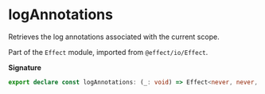 # logAnnotations

Retrieves the log annotations associated with the current scope.

Part of the `Effect` module, imported from `@effect/io/Effect`.

**Signature**

```ts
export declare const logAnnotations: (_: void) => Effect<never, never, HashMap.HashMap<string, string>>
```
